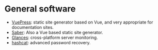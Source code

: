# General software

- [VuePress](https://vuepress.vuejs.org/): static site generator based on Vue, and very appropriate for documentation sites.
- [Saber](https://saber.land/): Also a Vue based static site generator.
- [Glances](https://nicolargo.github.io/glances/): cross-platform server monitoring.
- [hashcat](https://hashcat.net/hashcat/): advanced password recovery.